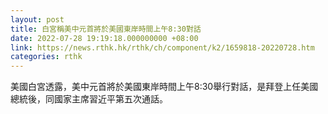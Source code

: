 ```yaml
---
layout: post
title: 白宮稱美中元首將於美國東岸時間上午8:30對話
date: 2022-07-28 19:19:18.000000000 +08:00
link: https://news.rthk.hk/rthk/ch/component/k2/1659818-20220728.htm
categories: rthk
---
```


美國白宮透露，美中元首將於美國東岸時間上午8:30舉行對話，是拜登上任美國總統後，同國家主席習近平第五次通話。

